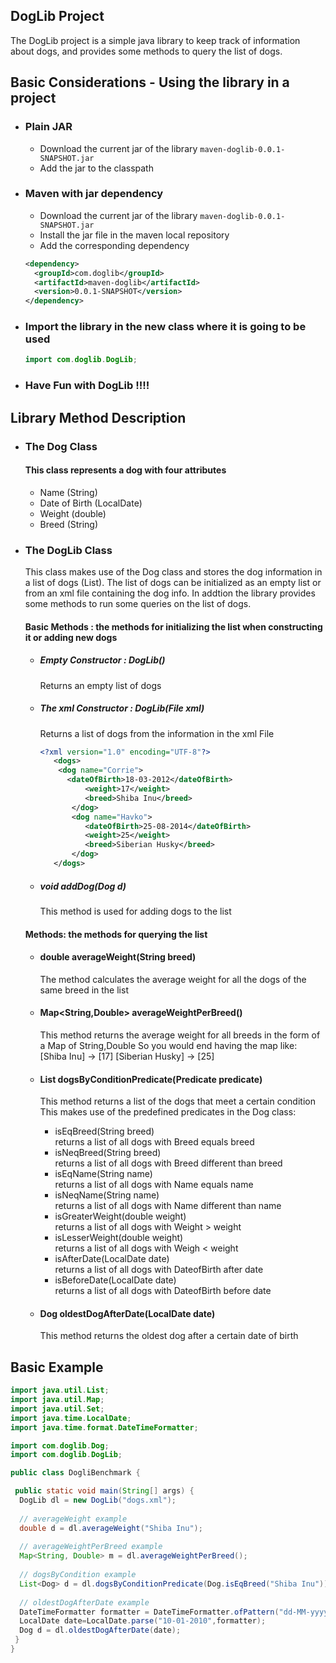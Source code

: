 ## DogLib Project
The DogLib project is a simple java library to keep track of information about dogs, 
and provides some methods to query the list of dogs.

## Basic Considerations - Using the library in a project
* ### Plain JAR
  * Download the current jar of the library `maven-doglib-0.0.1-SNAPSHOT.jar`
  * Add the jar to the classpath
  
* ### Maven with jar dependency
  * Download the current jar of the library `maven-doglib-0.0.1-SNAPSHOT.jar`
  * Install the jar file in the maven local repository
  * Add the corresponding dependency
  ```xml
  <dependency>
    <groupId>com.doglib</groupId>
    <artifactId>maven-doglib</artifactId>
    <version>0.0.1-SNAPSHOT</version>
  </dependency>
  ```
  
* ### Import the library in the new class where it is going to be used
  ```java
  import com.doglib.DogLib;
  ```

* ### Have Fun with DogLib !!!!

## Library Method Description
* ### The Dog Class
  #### This class represents a dog with four attributes
    * Name (String)
    * Date of Birth (LocalDate)
    * Weight (double)
    * Breed (String)
    
* ### The DogLib Class
  This class makes use of the Dog class and stores the dog information in a list of dogs (List<Dog>).
  The list of dogs can be initialized as an empty list or from an xml file containing the dog info.
  In addtion the library provides some methods to run some queries on the list of dogs.
  
  #### Basic Methods : the methods for initializing the list when constructing it or adding new dogs
  
    * ##### Empty Constructor : DogLib()
      Returns an empty list of dogs
    
    * ##### The xml Constructor : DogLib(File xml)
      Returns a list of dogs from the information in the xml File
      
      ```xml
      <?xml version="1.0" encoding="UTF-8"?>
	     <dogs>
	      <dog name="Corrie">
      		<dateOfBirth>18-03-2012</dateOfBirth>
     			<weight>17</weight>
     			<breed>Shiba Inu</breed>
  	 		 </dog>
  	 		 <dog name="Havko">
     			<dateOfBirth>25-08-2014</dateOfBirth>
     			<weight>25</weight>
     			<breed>Siberian Husky</breed>
  	 		 </dog>
	     </dogs>
      ```
      
    * ##### void addDog(Dog d)
      This method is used for adding dogs to the list
    
      
  #### Methods: the methods for querying the list
  
    * #### double averageWeight(String breed)
      The method calculates the average weight for all the dogs of the same breed in the list
    
    * #### Map<String,Double\> averageWeightPerBreed()
      This method returns the average weight for all breeds in the form of a Map of String,Double
	     So you would end having the map like:
	     [Shiba Inu] -> [17]
	     [Siberian Husky] -> [25]
	  
    * #### List<Dog> dogsByConditionPredicate(Predicate<Dog> predicate)
      This method returns a list of the dogs that meet a certain condition  
      This makes use of the predefined predicates in the Dog class:
        * isEqBreed(String breed)  
	returns a list of all dogs with Breed equals breed
        * isNeqBreed(String breed)  
	returns a list of all dogs with Breed different than breed
        * isEqName(String name)  
	returns a list of all dogs with Name equals name
        * isNeqName(String name)  
	returns a list of all dogs with Name different than name
        * isGreaterWeight(double weight)  
	returns a list of all dogs with Weight \> weight
        * isLesserWeight(double weight)  
	returns a list of all dogs with Weigh < weight
        * isAfterDate(LocalDate date)  
	returns a list of all dogs with DateofBirth after date
        * isBeforeDate(LocalDate date)  
	returns a list of all dogs with DateofBirth before date
	
                 
    * #### Dog oldestDogAfterDate(LocalDate date)
      This method returns the oldest dog after a certain date of birth
      
## Basic Example
```java
import java.util.List;
import java.util.Map;
import java.util.Set;
import java.time.LocalDate;
import java.time.format.DateTimeFormatter;

import com.doglib.Dog;
import com.doglib.DogLib;

public class DogliBenchmark {

 public static void main(String[] args) {
  DogLib dl = new DogLib("dogs.xml");
		
  // averageWeight example
  double d = dl.averageWeight("Shiba Inu");
  
  // averageWeightPerBreed example
  Map<String, Double> m = dl.averageWeightPerBreed();
		
  // dogsByCondition example		
  List<Dog> d = dl.dogsByConditionPredicate(Dog.isEqBreed("Shiba Inu"));
  
  // oldestDogAfterDate example
  DateTimeFormatter formatter = DateTimeFormatter.ofPattern("dd-MM-yyyy");
  LocalDate date=LocalDate.parse("10-01-2010",formatter);		
  Dog d = dl.oldestDogAfterDate(date);
 }
}
```
  
  
  
   



